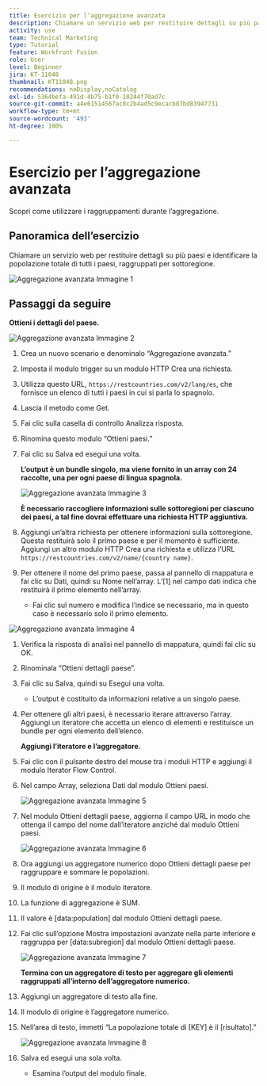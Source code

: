 ```yaml
---
title: Esercizio per l’aggregazione avanzata
description: Chiamare un servizio web per restituire dettagli su più paesi e identificare la popolazione, raggruppata per sottoregione.
activity: use
team: Technical Marketing
type: Tutorial
feature: Workfront Fusion
role: User
level: Beginner
jira: KT-11048
thumbnail: KT11048.png
recommendations: noDisplay,noCatalog
exl-id: 5364befa-491d-4b75-b1f0-10244f70ad7c
source-git-commit: a4e61514567ac8c2b4ad5c9ecacb87bd83947731
workflow-type: tm+mt
source-wordcount: '493'
ht-degree: 100%

---
```


# Esercizio per l’aggregazione avanzata

Scopri come utilizzare i raggruppamenti durante l’aggregazione.

## Panoramica dell’esercizio

Chiamare un servizio web per restituire dettagli su più paesi e identificare la popolazione totale di tutti i paesi, raggruppati per sottoregione.

![Aggregazione avanzata Immagine 1](../12-exercises/assets/advanced-aggregation-walkthrough-1.png)

## Passaggi da seguire

**Ottieni i dettagli del paese.**

![Aggregazione avanzata Immagine 2](../12-exercises/assets/advanced-aggregation-walkthrough-2.png)

1. Crea un nuovo scenario e denominalo “Aggregazione avanzata.”
1. Imposta il modulo trigger su un modulo HTTP Crea una richiesta.
1. Utilizza questo URL, `https://restcountries.com/v2/lang/es`, che fornisce un elenco di tutti i paesi in cui si parla lo spagnolo.
1. Lascia il metodo come Get.
1. Fai clic sulla casella di controllo Analizza risposta.
1. Rinomina questo modulo “Ottieni paesi.”
1. Fai clic su Salva ed esegui una volta.

   **L’output è un bundle singolo, ma viene fornito in un array con 24 raccolte, una per ogni paese di lingua spagnola.**

   ![Aggregazione avanzata Immagine 3](../12-exercises/assets/advanced-aggregation-walkthrough-3.png)

   **È necessario raccogliere informazioni sulle sottoregioni per ciascuno dei paesi, a tal fine dovrai effettuare una richiesta HTTP aggiuntiva.**

1. Aggiungi un’altra richiesta per ottenere informazioni sulla sottoregione. Questa restituirà solo il primo paese e per il momento è sufficiente. Aggiungi un altro modulo HTTP Crea una richiesta e utilizza l’URL `https://restcountries.com/v2/name/{country name}`.
1. Per ottenere il nome del primo paese, passa al pannello di mappatura e fai clic su Dati, quindi su Nome nell’array. L’[1] nel campo dati indica che restituirà il primo elemento nell’array.

   + Fai clic sul numero e modifica l’indice se necessario, ma in questo caso è necessario solo il primo elemento.

![Aggregazione avanzata Immagine 4](../12-exercises/assets/advanced-aggregation-walkthrough-4.png)

1. Verifica la risposta di analisi nel pannello di mappatura, quindi fai clic su OK.
1. Rinominala “Ottieni dettagli paese”.
1. Fai clic su Salva, quindi su Esegui una volta.

   + L’output è costituito da informazioni relative a un singolo paese.

1. Per ottenere gli altri paesi, è necessario iterare attraverso l’array. Aggiungi un iteratore che accetta un elenco di elementi e restituisce un bundle per ogni elemento dell’elenco.

   **Aggiungi l’iteratore e l’aggregatore.**

1. Fai clic con il pulsante destro del mouse tra i moduli HTTP e aggiungi il modulo Iterator Flow Control.
1. Nel campo Array, seleziona Dati dal modulo Ottieni paesi.

   ![Aggregazione avanzata Immagine 5](../12-exercises/assets/advanced-aggregation-walkthrough-5.png)

1. Nel modulo Ottieni dettagli paese, aggiorna il campo URL in modo che ottenga il campo del nome dall’iteratore anziché dal modulo Ottieni paesi.

   ![Aggregazione avanzata Immagine 6](../12-exercises/assets/advanced-aggregation-walkthrough-6.png)

1. Ora aggiungi un aggregatore numerico dopo Ottieni dettagli paese per raggruppare e sommare le popolazioni.
1. Il modulo di origine è il modulo iteratore.
1. La funzione di aggregazione è SUM.
1. Il valore è [data:population] dal modulo Ottieni dettagli paese.
1. Fai clic sull’opzione Mostra impostazioni avanzate nella parte inferiore e raggruppa per [data:subregion] dal modulo Ottieni dettagli paese.

   ![Aggregazione avanzata Immagine 7](../12-exercises/assets/advanced-aggregation-walkthrough-7.png)

   **Termina con un aggregatore di testo per aggregare gli elementi raggruppati all’interno dell’aggregatore numerico.**

1. Aggiungi un aggregatore di testo alla fine.
1. Il modulo di origine è l’aggregatore numerico.
1. Nell’area di testo, immetti “La popolazione totale di [KEY] è il [risultato].”

   ![Aggregazione avanzata Immagine 8](../12-exercises/assets/advanced-aggregation-walkthrough-8.png)

1. Salva ed esegui una sola volta.

   + Esamina l’output del modulo finale.
